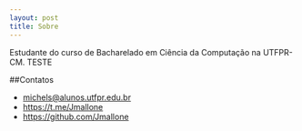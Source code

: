 ```yaml
---
layout: post
title: Sobre
---
```


Estudante do curso de Bacharelado em Ciência da Computação na UTFPR-CM. TESTE

##Contatos
* michels@alunos.utfpr.edu.br
* https://t.me/Jmallone
* https://github.com/Jmallone
